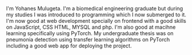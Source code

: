 I'm Yohanes Mulugeta. I'm a biomedical engineering graduate but during my studies I was introduced to programming which I now submerged to it. I'm now good at web development specially on frontend with a good skills on JavaScript, CSS HTML, MYSQL and php. I'm also good at macihne learning specifically using PyTorch. My undergraduate thesis was on pneumonia detection using transfer learning algorithms on PyTorch including a good web app for deploying the project.
<!---
Johnmulu/Johnmulu is a ✨ special ✨ repository because its `README.md` (this file) appears on your GitHub profile.
You can click the Preview link to take a look at your changes.
--->
